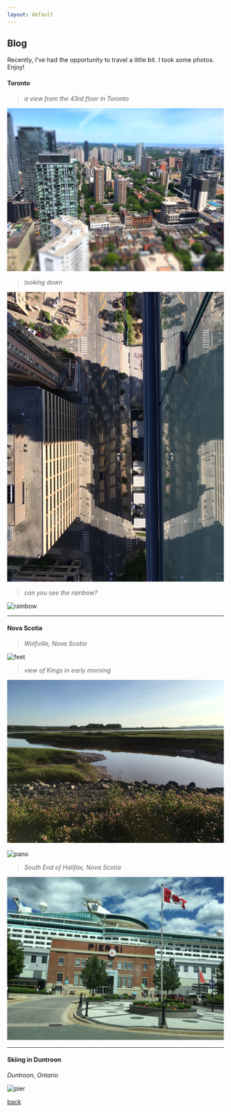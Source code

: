 ```yaml
---
layout: default
---
```


## Blog

Recently, I've had the opportunity to travel a little bit. I took some photos. Enjoy!

#### Toronto

> _a view from the 43rd floor in Toronto_

![buildings](/assets/img/buildings.jpg)

> _looking down_

![down](/assets/img/down.jpg)

> _can you see the rainbow?_

![rainbow](/assets/img/rainbow.jpg)

***

#### Nova Scotia

> _Wolfville, Nova Scotia_

![feet](/assets/img/feet.jpg)

> _view of Kings in early morning_

![lake](/assets/img/lake.jpg)

![pano](/assets/img/pano.jpg)

> _South End of Halifax, Nova Scotia_

![pier](/assets/img/pier.jpg)

***

#### Skiing in Duntroon

_Duntroon, Ontario_

![pier](/assets/img/ski.jpg)

[back](./)
